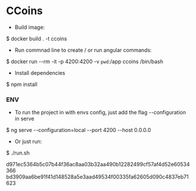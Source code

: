 # CCoins

* Build image:

$ docker build . -t ccoins

* Run commnad line to create / or run angular commands:

$ docker run --rm -it -p 4200:4200 -v `pwd`:/app ccoins /bin/bash

* Install dependencies

$ npm install

### ENV ###

* To run the project in with envs config, just add the flag --configuration in serve

$ ng serve --configuration=local --port 4200 --host 0.0.0.0

* Or just run:

$ ./run.sh

d971ec5364b5c07b44f36ac8aa03b32aa490b12282499cf57af4d52e60534366
bd3909aa6be91f41d148528a5e3aad49534f00335fa62605d090c4837eb71623